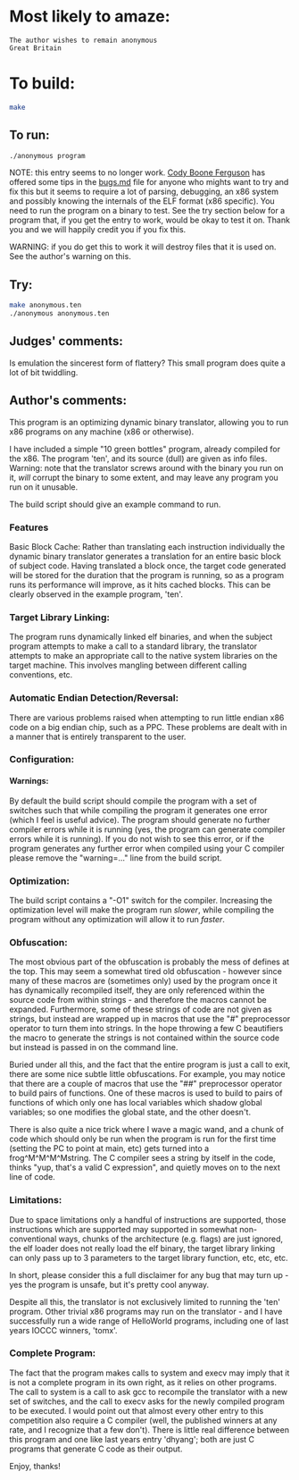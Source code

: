 # Most likely to amaze:

    The author wishes to remain anonymous
    Great Britain

# To build:

```sh
make
```

## To run:

```sh
./anonymous program
```

NOTE: this entry seems to no longer work. [Cody Boone
Ferguson](/winners.html#Cody_Boone_Ferguson) has offered some tips in the
[bugs.md](/bugs.md) file for anyone who mights want to try and fix this but it
seems to require a lot of parsing, debugging, an x86 system and possibly knowing
the internals of the ELF format (x86 specific). You need to run the program on a
binary to test. See the try section below for a program that, if you get the
entry to work, would be okay to test it on. Thank you and we will happily credit
you if you fix this.

WARNING: if you do get this to work it will destroy files that it is used on.
See the author's warning on this.


## Try:

```sh
make anonymous.ten
./anonymous anonymous.ten
```


## Judges' comments:

Is emulation the sincerest form of flattery?  This small program does
quite a lot of bit twiddling.

## Author's comments:

This program is an optimizing dynamic binary translator, allowing you to
run x86 programs on any machine (x86 or otherwise).

I have included a simple "10 green bottles" program, already compiled
for the x86.  The program 'ten', and its source (dull) are given as info
files.  Warning: note that the translator screws around with the binary
you run on it, *will* corrupt the binary to some extent, and may leave
any program you run on it unusable.

The build script should give an example command to run.

### Features

Basic Block Cache: Rather than translating each instruction individually
the dynamic binary translator generates a translation for an entire
basic block of subject code.  Having translated a block once, the target
code generated will be stored for the duration that the program is
running, so as a program runs its performance will improve, as it hits
cached blocks.  This can be clearly observed in the example program,
'ten'.

### Target Library Linking:

The program runs dynamically linked elf binaries, and when the subject
program attempts to make a call to a standard library, the translator
attempts to make an appropriate call to the native system libraries on
the target machine.  This involves mangling between different calling
conventions, etc.

### Automatic Endian Detection/Reversal:

There are various problems raised when attempting to run little endian
x86 code on a big endian chip, such as a PPC.  These problems are dealt
with in a manner that is entirely transparent to the user.

### Configuration:

#### Warnings:

By default the build script should compile the program with a set of
switches such that while compiling the program it generates one error
(which I feel is useful advice).  The program should generate no further
compiler errors while it is running (yes, the program can generate
compiler errors while it is running).  If you do not wish to see this
error, or if the program generates any further error when compiled using
your C compiler please remove the "warning=..." line from the build
script.

### Optimization:

The build script contains a "-O1" switch for the compiler.  Increasing
the optimization level will make the program run *slower*, while
compiling the program without any optimization will allow it to run
*faster*.

### Obfuscation:

The most obvious part of the obfuscation is probably the mess of defines
at the top.  This may seem a somewhat tired old obfuscation - however
since many of these macros are (sometimes only) used by the program once
it has dynamically recompiled itself, they are only referenced within
the source code from within strings - and therefore the macros cannot be
expanded.  Furthermore, some of these strings of code are not given as
strings, but instead are wrapped up in macros that use the "#"
preprocessor operator to turn them into strings. In the hope throwing a
few C beautifiers the macro to generate the strings is not contained
within the source code but instead is passed in on the command line.

Buried under all this, and the fact that the entire program is just a
call to exit, there are some nice subtle little obfuscations.  For
example, you may notice that there are a couple of macros that use the
"##" preprocessor operator to build pairs of functions.  One of these
macros is used to build to pairs of functions of which only one has
local variables which shadow global variables; so one modifies the
global state, and the other doesn't.

There is also quite a nice trick where I wave a magic wand, and a chunk
of code which should only be run when the program is run for the first
time (setting the PC to point at main, etc) gets turned into a
frog^M^M^M^Mstring.  The C compiler sees a string by itself in the code,
thinks "yup, that's a valid C expression", and quietly moves on to the
next line of code.

### Limitations:

Due to space limitations only a handful of instructions are supported,
those instructions which are supported may supported in somewhat
non-conventional ways, chunks of the architecture (e.g. flags) are just
ignored, the elf loader does not really load the elf binary, the target
library linking can only pass up to 3 parameters to the target library
function, etc, etc, etc.

In short, please consider this a full disclaimer for any bug that may
turn up - yes the program is unsafe, but it's pretty cool anyway.

Despite all this, the translator is not exclusively limited to running
the 'ten' program.  Other trivial x86 programs may run on the translator
\- and I have successfully run a wide range of HelloWorld programs,
including one of last years IOCCC winners, 'tomx'.

### Complete Program:

The fact that the program makes calls to system and execv may imply that
it is not a complete program in its own right, as it relies on other
programs.  The call to system is a call to ask gcc to recompile the
translator with a new set of switches, and the call to execv asks for
the newly compiled program to be executed.  I would point out that
almost every other entry to this competition also require a C compiler
(well, the published winners at any rate, and I recognize that a few
don't).  There is little real difference between this program and one
like last years entry 'dhyang'; both are just C programs that generate C
code as their output.

Enjoy, thanks!
